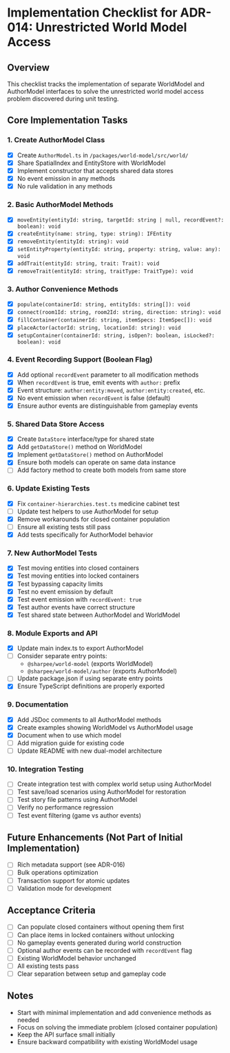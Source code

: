 # Implementation Checklist for ADR-014: Unrestricted World Model Access

## Overview
This checklist tracks the implementation of separate WorldModel and AuthorModel interfaces to solve the unrestricted world model access problem discovered during unit testing.

## Core Implementation Tasks

### 1. Create AuthorModel Class
- [x] Create `AuthorModel.ts` in `/packages/world-model/src/world/`
- [x] Share SpatialIndex and EntityStore with WorldModel
- [x] Implement constructor that accepts shared data stores
- [x] No event emission in any methods
- [x] No rule validation in any methods

### 2. Basic AuthorModel Methods
- [x] `moveEntity(entityId: string, targetId: string | null, recordEvent?: boolean): void`
- [x] `createEntity(name: string, type: string): IFEntity`
- [x] `removeEntity(entityId: string): void`
- [x] `setEntityProperty(entityId: string, property: string, value: any): void`
- [x] `addTrait(entityId: string, trait: Trait): void`
- [x] `removeTrait(entityId: string, traitType: TraitType): void`

### 3. Author Convenience Methods
- [x] `populate(containerId: string, entityIds: string[]): void`
- [x] `connect(room1Id: string, room2Id: string, direction: string): void`
- [x] `fillContainer(containerId: string, itemSpecs: ItemSpec[]): void`
- [x] `placeActor(actorId: string, locationId: string): void`
- [x] `setupContainer(containerId: string, isOpen?: boolean, isLocked?: boolean): void`

### 4. Event Recording Support (Boolean Flag)
- [x] Add optional `recordEvent` parameter to all modification methods
- [x] When `recordEvent` is true, emit events with `author:` prefix
- [x] Event structure: `author:entity:moved`, `author:entity:created`, etc.
- [x] No event emission when `recordEvent` is false (default)
- [x] Ensure author events are distinguishable from gameplay events

### 5. Shared Data Store Access
- [x] Create `DataStore` interface/type for shared state
- [x] Add `getDataStore()` method on WorldModel
- [x] Implement `getDataStore()` method on AuthorModel
- [x] Ensure both models can operate on same data instance
- [ ] Add factory method to create both models from same store

### 6. Update Existing Tests
- [x] Fix `container-hierarchies.test.ts` medicine cabinet test
- [ ] Update test helpers to use AuthorModel for setup
- [x] Remove workarounds for closed container population
- [ ] Ensure all existing tests still pass
- [x] Add tests specifically for AuthorModel behavior

### 7. New AuthorModel Tests
- [x] Test moving entities into closed containers
- [x] Test moving entities into locked containers
- [x] Test bypassing capacity limits
- [x] Test no event emission by default
- [x] Test event emission with `recordEvent: true`
- [x] Test author events have correct structure
- [x] Test shared state between AuthorModel and WorldModel

### 8. Module Exports and API
- [x] Update main index.ts to export AuthorModel
- [ ] Consider separate entry points: 
  - `@sharpee/world-model` (exports WorldModel)
  - `@sharpee/world-model/author` (exports AuthorModel)
- [ ] Update package.json if using separate entry points
- [x] Ensure TypeScript definitions are properly exported

### 9. Documentation
- [x] Add JSDoc comments to all AuthorModel methods
- [x] Create examples showing WorldModel vs AuthorModel usage
- [x] Document when to use which model
- [ ] Add migration guide for existing code
- [ ] Update README with new dual-model architecture

### 10. Integration Testing
- [ ] Create integration test with complex world setup using AuthorModel
- [ ] Test save/load scenarios using AuthorModel for restoration
- [ ] Test story file patterns using AuthorModel
- [ ] Verify no performance regression
- [ ] Test event filtering (game vs author events)

## Future Enhancements (Not Part of Initial Implementation)
- [ ] Rich metadata support (see ADR-016)
- [ ] Bulk operations optimization
- [ ] Transaction support for atomic updates
- [ ] Validation mode for development

## Acceptance Criteria
- [ ] Can populate closed containers without opening them first
- [ ] Can place items in locked containers without unlocking
- [ ] No gameplay events generated during world construction
- [ ] Optional author events can be recorded with `recordEvent` flag
- [ ] Existing WorldModel behavior unchanged
- [ ] All existing tests pass
- [ ] Clear separation between setup and gameplay code

## Notes
- Start with minimal implementation and add convenience methods as needed
- Focus on solving the immediate problem (closed container population)
- Keep the API surface small initially
- Ensure backward compatibility with existing WorldModel usage
